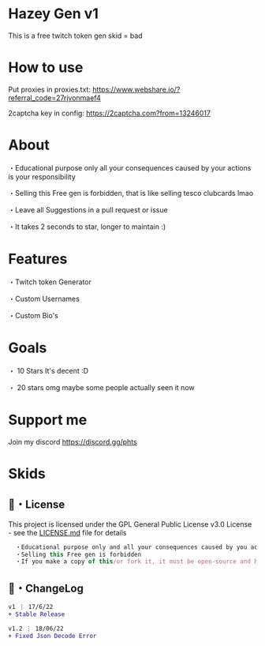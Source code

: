 # Hazey Gen v1
This is a free twitch token gen skid = bad


# How to use
Put proxies in proxies.txt: https://www.webshare.io/?referral_code=27rjvonmaef4

2captcha key in config: https://2captcha.com?from=13246017

# About

・Educational purpose only all your consequences caused by your actions is your responsibility

・Selling this Free gen is forbidden, that is like selling tesco clubcards lmao

・Leave all Suggestions in a pull request or issue

・It takes 2 seconds to star, longer to maintain :)

# Features

・Twitch token Generator

・Custom Usernames

・Custom Bio's

# Goals

・ 10 Stars It's decent :D

・ 20  stars omg maybe some people actually seen it now

# Support me
Join my discord
https://discord.gg/phts


# Skids



## 📄・License

This project is licensed under the GPL General Public License v3.0 License - see the [LICENSE.md](./LICENSE) file for details
```js
  ・Educational purpose only and all your consequences caused by you actions is your responsibility
  ・Selling this Free gen is forbidden
  ・If you make a copy of this/or fork it, it must be open-source and have credits linking to this repo
```


## 💭・ChangeLog

```diff
v1 ⋮ 17/6/22
+ Stable Release

v1.2 ⋮ 18/06/22
+ Fixed Json Decode Error

```







